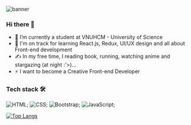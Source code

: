 ![banner](https://user-images.githubusercontent.com/38421410/131677006-e81ce284-71ba-4751-aa10-5c378d1fcf6b.png)
### Hi there 👋
- 🔭 I’m currently a student at VNUHCM - University of Science
- 🌱 I'm on track for learning React.js, Redux, UI/UX design and all about Front-end development
- ✍️ In my free time, I reading book, running, watching anime and stargazing (at night :'>)...
- ⚡ I want to become a Creative Front-end Developer

### Tech stack 🛠
![HTML](https://img.shields.io/badge/-HTML-05122A?style=flat&logo=HTML5);
![CSS](https://img.shields.io/badge/-CSS-05122A?style=flat&logo=CSS3&logoColor=1572B6);
![Bootstrap](https://img.shields.io/badge/-Bootstrap-05122A?style=flat&logo=bootstrap&logoColor=563D7C);
![JavaScript](https://img.shields.io/badge/-JavaScript-05122A?style=flat&logo=javascript);


[![Top Langs](https://github-readme-stats.vercel.app/api/top-langs/?username=iamkryonics&layout=compact)](https://github.com/iamkryonics/github-readme-stats)




<!--
**iamkryonics/iamkryonics** is a ✨ _special_ ✨ repository because its `README.md` (this file) appears on your GitHub profile.

Here are some ideas to get you started:

- 🔭 I’m currently working on ...
- 🌱 I’m currently learning ...
- 👯 I’m looking to collaborate on ...
- 🤔 I’m looking for help with ...
- 💬 Ask me about ...
- 📫 How to reach me: ...
- 😄 Pronouns: ...
- ⚡ Fun fact: ...
-->

